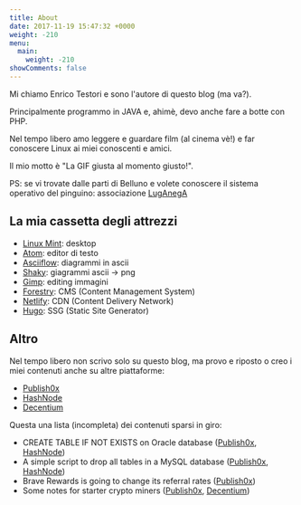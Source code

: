 ```yaml
---
title: About
date: 2017-11-19 15:47:32 +0000
weight: -210
menu:
  main:
    weight: -210
showComments: false
---
```

Mi chiamo Enrico Testori e sono l'autore di questo blog (ma va?).

Principalmente programmo in JAVA e, ahimè, devo anche fare a botte con PHP.

Nel tempo libero amo leggere e guardare film (al cinema vè!) e far conoscere Linux ai miei conoscenti e amici.

Il mio motto è "La GIF giusta al momento giusto!".

PS: se vi trovate dalle parti di Belluno e volete conoscere il sistema operativo del pinguino: associazione [LugAnegA](https://www.luganega.org)

## La mia cassetta degli attrezzi

* [Linux Mint](https://www.linuxmint.com/): desktop
* [Atom](https://atom.io "Atom"): editor di testo
* [Asciiflow](http://asciiflow.com/): diagrammi in ascii
* [Shaky](http://shaky.github.bushong.net/): giagrammi ascii -> png
* [Gimp](http://www.gimp.org/): editing immagini
* [Forestry](https://forestry.io "Forestry"): CMS (Content Management System)
* [Netlify](https://www.netlify.com "Netlify"): CDN (Content Delivery Network)
* [Hugo](https://gohugo.io "Hugo"): SSG (Static Site Generator)


## Altro

Nel tempo libero non scrivo solo su questo blog, ma provo e riposto o creo i miei contenuti anche su altre piattaforme:

* [Publish0x](https://www.publish0x.com/?a=4QbY5LWbzq?a=4QbY5LWbzq&tid=blog "Publish0x")
* [HashNode](https://hypertesto.hashnode.dev/ "HashNode")
* [Decentium](https://decentium.org/4a3bjk4pru31/ "Decentium")

Questa una lista (incompleta) dei contenuti sparsi in giro:

* CREATE TABLE IF NOT EXISTS on Oracle database ([Publish0x](https://www.publish0x.com/a-bit-of-everything/create-table-if-not-exists-oracle-database-xppopn?a=4QbY5LWbzq&tid=blog), [HashNode](https://hypertesto.hashnode.dev/create-table-if-not-exists-on-oracle-database-cjvy9seg0002929s1ndyv28up))
* A simple script to drop all tables in a MySQL database ([Publish0x](https://www.publish0x.com/a-bit-of-everything/simple-script-drop-all-tables-mysql-database-xoonyx?a=4QbY5LWbzq&tid=blog), [HashNode](https://hypertesto.hashnode.dev/a-simple-script-to-drop-all-tables-in-a-mysql-database-cjxxpiby4000zuhs1217e0cpi))
* Brave Rewards is going to change its referral rates ([Publish0x](https://www.publish0x.com/a-bit-of-everything/brave-rewards-going-change-its-referral-rates-xdddmx?a=4QbY5LWbzq&tid=blog))
* Some notes for starter crypto miners ([Publish0x](https://www.publish0x.com/the-bat-cave/some-notes-starter-crypto-miners-xzggxg?a=4QbY5LWbzq&tid=blog), [Decentium](https://decentium.org/4a3bjk4pru31/some-notes-f4))
